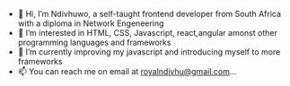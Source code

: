 - 👋 Hi, I’m Ndivhuwo, a self-taught frontend developer from South Africa with a diploma in Network Engeneering
- 👀 I’m interested in HTML, CSS, Javascript, react,angular amonst other programming languages and frameworks
- 🌱 I’m currently improving my javascript and introducing myself to more frameworks
- 📫 You can reach me on email at royalndivhu@gmail.com...

<!---
JustNdivhu/JustNdivhu is a ✨ special ✨ repository because its `README.md` (this file) appears on your GitHub profile.
You can click the Preview link to take a look at your changes.
--->
